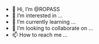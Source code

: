 - 👋 Hi, I’m @ROPASS
- 👀 I’m interested in ...
- 🌱 I’m currently learning ...
- 💞️ I’m looking to collaborate on ...
- 📫 How to reach me ...

<!---
ROPASS/ROPASS is a ✨ special ✨ repository because its `README.md` (this file) appears on your GitHub profile.
You can click the Preview link to take a look at your changes.
--->

